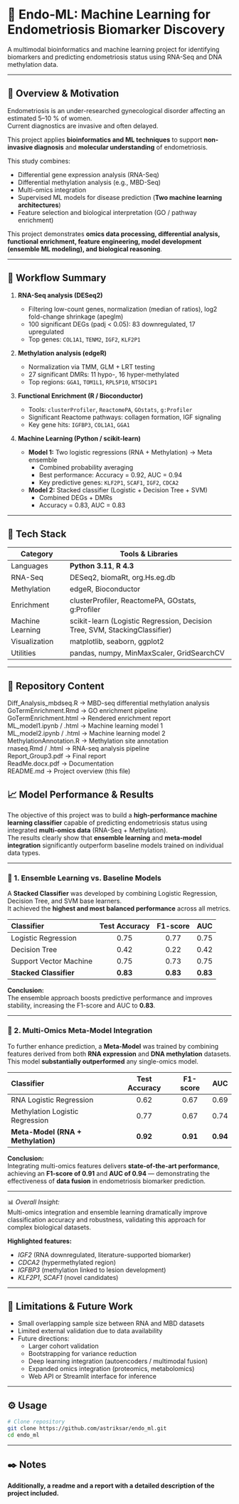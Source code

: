 # 🧬 Endo-ML: Machine Learning for Endometriosis Biomarker Discovery

A multimodal bioinformatics and machine learning project for identifying biomarkers and predicting endometriosis status using RNA-Seq and DNA methylation data.

---

## 🚀 Overview & Motivation

Endometriosis is an under-researched gynecological disorder affecting an estimated 5–10 % of women.  
Current diagnostics are invasive and often delayed.  

This project applies **bioinformatics and ML techniques** to support **non-invasive diagnosis** and **molecular understanding** of endometriosis.

This study combines: 

- Differential gene expression analysis (RNA-Seq)
- Differential methylation analysis (e.g., MBD-Seq)
- Multi-omics integration
- Supervised ML models for disease prediction (**Two machine learning architectures**)
- Feature selection and biological interpretation (GO / pathway enrichment)

This project demonstrates **omics data processing, differential analysis, functional enrichment, feature engineering, model development (ensemble ML modeling), and biological reasoning**.


---

## 🧠 Workflow Summary

1. **RNA-Seq analysis (DESeq2)**  
   - Filtering low-count genes, normalization (median of ratios), log2 fold-change shrinkage (apeglm)  
   - 100 significant DEGs (padj < 0.05): 83 downregulated, 17 upregulated  
   - Top genes: `COL1A1`, `TENM2`, `IGF2`, `KLF2P1`

2. **Methylation analysis (edgeR)**  
   - Normalization via TMM, GLM + LRT testing  
   - 27 significant DMRs: 11 hypo-, 16 hyper-methylated  
   - Top regions: `GGA1`, `TOM1L1`, `RPL5P10`, `NT5DC1P1`

3. **Functional Enrichment (R / Bioconductor)**  
   - Tools: `clusterProfiler`, `ReactomePA`, `GOstats`, `g:Profiler`  
   - Significant Reactome pathways: collagen formation, IGF signaling  
   - Key gene hits: `IGFBP3`, `COL1A1`, `GGA1`

4. **Machine Learning (Python / scikit-learn)**  
   - **Model 1:** Two logistic regressions (RNA + Methylation) → Meta ensemble  
     - Combined probability averaging  
     - Best performance: Accuracy = 0.92, AUC = 0.94  
     - Key predictive genes: `KLF2P1`, `SCAF1`, `IGF2`, `CDCA2`
   - **Model 2:** Stacked classifier (Logistic + Decision Tree + SVM)  
     - Combined DEGs + DMRs  
     - Accuracy = 0.83, AUC = 0.83  



---
## 🧰 Tech Stack


| Category | Tools & Libraries |
|-----------|------------------|
| Languages | **Python 3.11**, **R 4.3** |
| RNA-Seq | DESeq2, biomaRt, org.Hs.eg.db |
| Methylation | edgeR, Bioconductor |
| Enrichment | clusterProfiler, ReactomePA, GOstats, g:Profiler |
| Machine Learning | scikit-learn (Logistic Regression, Decision Tree, SVM, StackingClassifier) |
| Visualization | matplotlib, seaborn, ggplot2 |
| Utilities | pandas, numpy, MinMaxScaler, GridSearchCV |


---

## 📁 Repository Content

Diff_Analysis_mbdseq.R        → MBD-seq differential methylation analysis  
GoTermEnrichment.Rmd          → GO enrichment pipeline  
GoTermEnrichment.html         → Rendered enrichment report  
ML_model1.ipynb / .html       → Machine learning model 1  
ML_model2.ipynb / .html       → Machine learning model 2  
MethylationAnnotation.R       → Methylation site annotation  
rnaseq.Rmd / .html            → RNA-seq analysis pipeline  
Report_Group3.pdf             → Final report  
ReadMe.docx.pdf               → Documentation  
README.md                     → Project overview (this file)


## 📈 Model Performance & Results

The objective of this project was to build a **high-performance machine learning classifier** capable of predicting endometriosis status using integrated **multi-omics data** (RNA-Seq + Methylation).  
The results clearly show that **ensemble learning** and **meta-model integration** significantly outperform baseline models trained on individual data types.

---

### 🔹 1. Ensemble Learning vs. Baseline Models

A **Stacked Classifier** was developed by combining Logistic Regression, Decision Tree, and SVM base learners.  
It achieved the **highest and most balanced performance** across all metrics.

| **Classifier** | **Test Accuracy** | **F1-score** | **AUC** |
| :-------------- | :---------------: | :-----------: | :-----: |
| Logistic Regression | 0.75 | 0.77 | 0.75 |
| Decision Tree | 0.42 | 0.22 | 0.42 |
| Support Vector Machine | 0.75 | 0.73 | 0.75 |
| **Stacked Classifier** | **0.83** | **0.83** | **0.83** |

**Conclusion:**  
The ensemble approach boosts predictive performance and improves stability, increasing the F1-score and AUC to **0.83**.

---

### 🔹 2. Multi-Omics Meta-Model Integration

To further enhance prediction, a **Meta-Model** was trained by combining features derived from both **RNA expression** and **DNA methylation** datasets.  
This model **substantially outperformed** any single-omics model.

| **Classifier** | **Test Accuracy** | **F1-score** | **AUC** |
| :-------------- | :---------------: | :-----------: | :-----: |
| RNA Logistic Regression | 0.62 | 0.67 | 0.69 |
| Methylation Logistic Regression | 0.77 | 0.67 | 0.74 |
| **Meta-Model (RNA + Methylation)** | **0.92** | **0.91** | **0.94** |

**Conclusion:**  
Integrating multi-omics features delivers **state-of-the-art performance**, achieving an **F1-score of 0.91** and **AUC of 0.94** — demonstrating the effectiveness of **data fusion** in endometriosis biomarker prediction.

---

📊 *Overall Insight:*  
Multi-omics integration and ensemble learning dramatically improve classification accuracy and robustness, validating this approach for complex biological datasets.


**Highlighted features:**  
- *IGF2* (RNA downregulated, literature-supported biomarker)  
- *CDCA2* (hypermethylated region)  
- *IGFBP3* (methylation linked to lesion development)  
- *KLF2P1*, *SCAF1* (novel candidates)

---

## 🔬 Limitations & Future Work

- Small overlapping sample size between RNA and MBD datasets  
- Limited external validation due to data availability  
- Future directions:
  - Larger cohort validation  
  - Bootstrapping for variance reduction  
  - Deep learning integration (autoencoders / multimodal fusion)  
  - Expanded omics integration (proteomics, metabolomics)  
  - Web API or Streamlit interface for inference  

---

## ⚙️ Usage

```bash
# Clone repository
git clone https://github.com/astriksar/endo_ml.git
cd endo_ml
```

--- 


## ✒️ Notes 
**Additionally, a readme and a report with a detailed description of the project included.**
